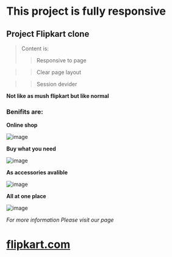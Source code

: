 # This project is fully responsive 
## Project Flipkart clone

>Content is: 
>> Responsive to page

>> Clear page layout

>> Session devider



__Not like as mush flipkart but like normal__

### Benifits are:

**Online shop**

![image](https://encrypted-tbn0.gstatic.com/images?q=tbn:ANd9GcT2wpOHQfdwCiv2FU2G5HwLej78MvElR6Gt7g&s)

**Buy what you need**

![image](https://encrypted-tbn0.gstatic.com/images?q=tbn:ANd9GcTsS9qh-Afx-zX1uC6Bvo1G9_qphzax2XZwIQ&s)

**As accessories avalible**

![image](https://encrypted-tbn0.gstatic.com/images?q=tbn:ANd9GcT5nHlCYMXWwv8gTYTg-P3veRE8fnyihqmczw&s)

**All at one place**

![image](https://encrypted-tbn0.gstatic.com/images?q=tbn:ANd9GcQfM1155P141Pn0mAEme8NDXbqe4WphQo_9yg&s)



_For more information_ *Please visit our page*
# [flipkart.com](https://www.flipkart.com)